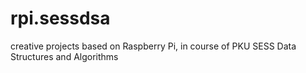 # rpi.sessdsa
creative projects based on Raspberry Pi, in course of PKU SESS Data Structures and Algorithms
